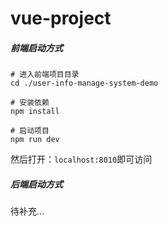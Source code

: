 # vue-project

##### 前端启动方式

```shell
# 进入前端项目目录
cd ./user-info-manage-system-demo

# 安装依赖
npm install 

# 启动项目
npm run dev
```

然后打开：`localhost:8010`即可访问



##### 后端启动方式

待补充...